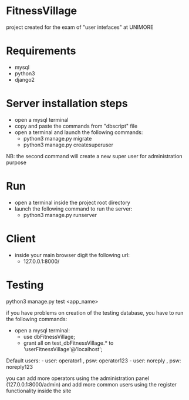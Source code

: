 # FitnessVillage
project created for the exam of "user intefaces" at UNIMORE

# Requirements
 - mysql
 - python3
 - django2

# Server installation steps
 - open a mysql terminal
 - copy and paste the commands from "dbscript" file
 - open a terminal and launch the following commands:
	- python3 manage.py migrate
	- python3 manage.py createsuperuser 
	
NB: the second command will create a new super user for administration purpose

# Run 
 - open a terminal inside the project root directory
 - launch the following command to run the server:
	- python3 manage.py runserver

# Client 
 - inside your main browser digit the following url:
	- 127.0.0.1:8000/ 
 
# Testing
 python3 manage.py test <app_name>
 
 if you have problems on creation of the testing database, you have to run the following commands: 
 - open a mysql terminal:
    - use dbFitnessVillage;
    - grant all on test_dbFitnessVillage.* to 'userFitnessVillage'@'localhost';

 Default users:
	- user: operator1 , psw: operator123
	- user: noreply , psw: noreply123

you can add more operators using the administration panel (127.0.0.1:8000/admin) and add more common users using the  register functionality inside the site

 
